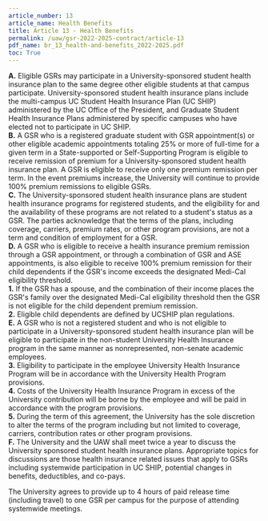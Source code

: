 ```yaml
---
article_number: 13
article_name: Health Benefits 
title: Article 13 - Health Benefits 
permalink: /uaw/gsr-2022-2025-contract/article-13
pdf_name: br_13_health-and-benefits_2022-2025.pdf
toc: True
---
```



<div class="lvl1"><b>A.</b> Eligible GSRs may participate in a University-sponsored student health insurance plan to the same degree other eligible students at that campus participate. University-sponsored student health insurance plans include the multi-campus UC Student Health Insurance Plan (UC SHIP) administered by the UC Office of the President, and Graduate Student Health Insurance Plans administered by specific campuses who have elected not to participate in UC SHIP.</div>
<div class="lvl1"><b>B.</b> A GSR who is a registered graduate student with GSR appointment(s) or other eligible academic appointments totaling 25% or more of full-time for a given term in a State-supported or Self-Supporting Program is eligible to receive remission of premium for a University-sponsored student health insurance plan. A GSR is eligible to receive only one premium remission per term. In the event premiums increase, the University will continue to provide 100% premium remissions to eligible GSRs.</div>
<div class="lvl1"><b>C.</b> The University-sponsored student health insurance plans are student health insurance programs for registered students, and the eligibility for and the availability of these programs are not related to a student's status as a GSR. The parties acknowledge that the terms of the plans, including coverage, carriers, premium rates, or other program provisions, are not a term and condition of employment for a GSR.</div>
<div class="lvl1"><b>D.</b> A GSR who is eligible to receive a health insurance premium remission through a GSR appointment, or through a combination of GSR and ASE appointments, is also eligible to receive 100% premium remission for their child dependents if the GSR's income exceeds the designated Medi-Cal eligibility threshold.</div>

<div class="lvl2"><b>1.</b> If the GSR has a spouse, and the combination of their income places the GSR's family over the designated Medi-Cal eligibility threshold then the GSR is not eligible for the child dependent premium remission.</div>
<div class="lvl2"><b>2.</b> Eligible child dependents are defined by UCSHIP plan regulations.</div>
<div class="lvl1"><b>E.</b> A GSR who is not a registered student and who is not eligible to participate in a University-sponsored student health insurance plan will be eligible to participate in the non-student University Health Insurance program in the same manner as nonrepresented, non-senate academic employees.</div>
<div class="lvl2"><b>3.</b> Eligibility to participate in the employee University Health Insurance Program will be in accordance with the University Health Program provisions.</div>
<div class="lvl2"><b>4.</b> Costs of the University Health Insurance Program in excess of the University contribution will be borne by the employee and will be paid in accordance with the program provisions.</div>
<div class="lvl2"><b>5.</b> During the term of this agreement, the University has the sole discretion to alter the terms of the program including but not limited to coverage, carriers, contribution rates or other program provisions.</div>
<div class="lvl1"><b>F.</b> The University and the UAW shall meet twice a year to discuss the University sponsored student health insurance plans. Appropriate topics for discussions are those health insurance related issues that apply to GSRs including systemwide participation in UC SHIP, potential changes in benefits, deductibles, and co-pays.</div>

The University agrees to provide up to 4 hours of paid release time (including travel) to one GSR per campus for the purpose of attending systemwide meetings.


